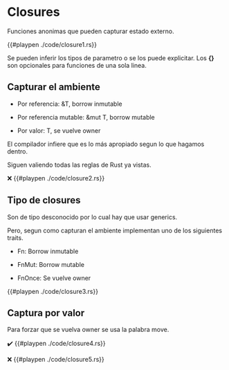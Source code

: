 # Closures

Funciones anonimas que pueden capturar estado externo.

{{#playpen ./code/closure1.rs}}

Se pueden inferir los tipos de parametro o se los puede explicitar. Los __{}__ son opcionales para funciones de una sola linea.

## Capturar el ambiente

* Por referencia: &T, borrow inmutable

* Por referencia mutable: &mut T, borrow mutable

* Por valor: T, se vuelve owner

El compilador infiere que es lo más apropiado segun lo que hagamos dentro.

Siguen valiendo todas las reglas de Rust ya vistas.

❌
{{#playpen ./code/closure2.rs}}

## Tipo de closures

Son de tipo desconocido por lo cual hay que usar generics.

Pero, segun como capturan el ambiente implementan uno de los siguientes traits.

* Fn: Borrow inmutable

* FnMut: Borrow mutable

* FnOnce: Se vuelve owner

{{#playpen ./code/closure3.rs}}

## Captura por valor

Para forzar que se vuelva owner se usa la palabra move.

✔️
{{#playpen ./code/closure4.rs}}

❌
{{#playpen ./code/closure5.rs}}

